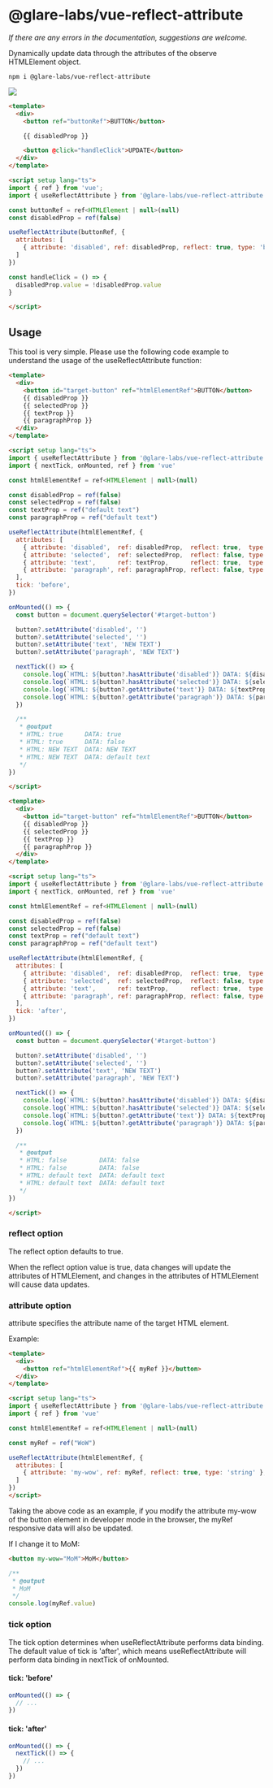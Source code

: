 # @glare-labs/vue-reflect-attribute

_If there are any errors in the documentation, suggestions are welcome._

Dynamically update data through the attributes of the observe HTMLElement object.

```
npm i @glare-labs/vue-reflect-attribute
```

![](https://raw.githubusercontent.com/glare-labs/vue-reflect-attribute/refs/heads/main/docs/chrome_bazhw07AYm.gif)

```html
<template>
  <div>
    <button ref="buttonRef">BUTTON</button>

    {{ disabledProp }}

    <button @click="handleClick">UPDATE</button>
  </div>
</template>

<script setup lang="ts">
import { ref } from 'vue';
import { useReflectAttribute } from '@glare-labs/vue-reflect-attribute';

const buttonRef = ref<HTMLElement | null>(null)
const disabledProp = ref(false)

useReflectAttribute(buttonRef, {
  attributes: [
    { attribute: 'disabled', ref: disabledProp, reflect: true, type: 'boolean' },
  ]
})

const handleClick = () => {
  disabledProp.value = !disabledProp.value
}

</script>
```

## Usage

This tool is very simple. Please use the following code example to understand the usage of the useReflectAttribute function:

```html
<template>
  <div>
    <button id="target-button" ref="htmlElementRef">BUTTON</button>
    {{ disabledProp }}
    {{ selectedProp }}
    {{ textProp }}
    {{ paragraphProp }}
  </div>
</template>

<script setup lang="ts">
import { useReflectAttribute } from '@glare-labs/vue-reflect-attribute'
import { nextTick, onMounted, ref } from 'vue'

const htmlElementRef = ref<HTMLElement | null>(null)

const disabledProp = ref(false)
const selectedProp = ref(false)
const textProp = ref("default text")
const paragraphProp = ref("default text")

useReflectAttribute(htmlElementRef, {
  attributes: [
    { attribute: 'disabled',  ref: disabledProp,  reflect: true,  type: 'boolean' },
    { attribute: 'selected',  ref: selectedProp,  reflect: false, type: 'boolean' },
    { attribute: 'text',      ref: textProp,      reflect: true,  type: 'string' },
    { attribute: 'paragraph', ref: paragraphProp, reflect: false, type: 'string' },
  ],
  tick: 'before',
})

onMounted(() => {
  const button = document.querySelector('#target-button')

  button?.setAttribute('disabled', '')
  button?.setAttribute('selected', '')
  button?.setAttribute('text', 'NEW TEXT')
  button?.setAttribute('paragraph', 'NEW TEXT')

  nextTick(() => {
    console.log(`HTML: ${button?.hasAttribute('disabled')} DATA: ${disabledProp.value}`);
    console.log(`HTML: ${button?.hasAttribute('selected')} DATA: ${selectedProp.value}`);
    console.log(`HTML: ${button?.getAttribute('text')} DATA: ${textProp.value}`);
    console.log(`HTML: ${button?.getAttribute('paragraph')} DATA: ${paragraphProp.value}`);
  })

  /**
   * @output
   * HTML: true      DATA: true
   * HTML: true      DATA: false
   * HTML: NEW TEXT  DATA: NEW TEXT
   * HTML: NEW TEXT  DATA: default text
   */
})

</script>
```

```html
<template>
  <div>
    <button id="target-button" ref="htmlElementRef">BUTTON</button>
    {{ disabledProp }}
    {{ selectedProp }}
    {{ textProp }}
    {{ paragraphProp }}
  </div>
</template>

<script setup lang="ts">
import { useReflectAttribute } from '@glare-labs/vue-reflect-attribute'
import { nextTick, onMounted, ref } from 'vue'

const htmlElementRef = ref<HTMLElement | null>(null)

const disabledProp = ref(false)
const selectedProp = ref(false)
const textProp = ref("default text")
const paragraphProp = ref("default text")

useReflectAttribute(htmlElementRef, {
  attributes: [
    { attribute: 'disabled',  ref: disabledProp,  reflect: true,  type: 'boolean' },
    { attribute: 'selected',  ref: selectedProp,  reflect: false, type: 'boolean' },
    { attribute: 'text',      ref: textProp,      reflect: true,  type: 'string' },
    { attribute: 'paragraph', ref: paragraphProp, reflect: false, type: 'string' },
  ],
  tick: 'after',
})

onMounted(() => {
  const button = document.querySelector('#target-button')

  button?.setAttribute('disabled', '')
  button?.setAttribute('selected', '')
  button?.setAttribute('text', 'NEW TEXT')
  button?.setAttribute('paragraph', 'NEW TEXT')

  nextTick(() => {
    console.log(`HTML: ${button?.hasAttribute('disabled')} DATA: ${disabledProp.value}`);
    console.log(`HTML: ${button?.hasAttribute('selected')} DATA: ${selectedProp.value}`);
    console.log(`HTML: ${button?.getAttribute('text')} DATA: ${textProp.value}`);
    console.log(`HTML: ${button?.getAttribute('paragraph')} DATA: ${paragraphProp.value}`);
  })

  /**
   * @output
   * HTML: false         DATA: false
   * HTML: false         DATA: false
   * HTML: default text  DATA: default text
   * HTML: default text  DATA: default text
   */
})

</script>
```

### reflect option

The reflect option defaults to true.

When the reflect option value is true, data changes will update the attributes of HTMLElement, and changes in the attributes of HTMLElement will cause data updates.

### attribute option

attribute specifies the attribute name of the target HTML element.

Example:

```html
<template>
  <div>
    <button ref="htmlElementRef">{{ myRef }}</button>
  </div>
</template>

<script setup lang="ts">
import { useReflectAttribute } from '@glare-labs/vue-reflect-attribute'
import { ref } from 'vue'

const htmlElementRef = ref<HTMLElement | null>(null)

const myRef = ref("WoW")

useReflectAttribute(htmlElementRef, {
  attributes: [
    { attribute: 'my-wow', ref: myRef, reflect: true, type: 'string' },
  ]
})
</script>
```

Taking the above code as an example, if you modify the attribute my-wow of the button element in developer mode in the browser, the myRef responsive data will also be updated.

If I change it to MoM:

```html
<button my-wow="MoM">MoM</button>
```

```typescript
/**
 * @output
 * MoM
 */
console.log(myRef.value)
```

### tick option

The tick option determines when useReflectAttribute performs data binding. The default value of tick is 'after', which means useReflectAttribute will perform data binding in nextTick of onMounted.

#### tick: 'before'

```typescript
onMounted(() => {
  // ...
})
```

#### tick: 'after'

```typescript
onMounted(() => {
  nextTick(() => {
    // ...
  })
})
```
